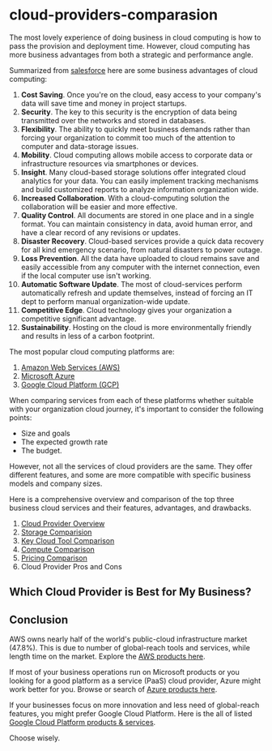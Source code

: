 # cloud-providers-comparasion

The most lovely experience of doing business in cloud computing is how to pass the provision and deployment time. However, cloud computing has more business advantages from both a strategic and performance angle.

Summarized from [salesforce](https://www.salesforce.com/products/platform/best-practices/benefits-of-cloud-computing/#) here are some business advantages of cloud computing:
1. **Cost Saving**. Once you're on the cloud, easy access to your company's data will save time and money in project startups. 
2. **Security**. The key to this security is the encryption of data being transmitted over the networks and stored in databases.
3. **Flexibility**. The ability to quickly meet business demands rather than forcing your organization to commit too much of the attention to computer and data-storage issues.
4. **Mobility**. Cloud computing allows mobile access to corporate data or infrastructure resources via smartphones or devices.
5. **Insight**. Many cloud-based storage solutions offer integrated cloud analytics for your data. You can easily implement tracking mechanisms and build customized reports to analyze information organization wide.
6. **Increased Collaboration**. With a cloud-computing solution the collaboration will be easier and more effective.
7. **Quality Control**. All documents are stored in one place and in a single format. You can maintain consistency in data, avoid human error, and have a clear record of any revisions or updates.
8. **Disaster Recovery**. Cloud-based services provide a quick data recovery for all kind emergency scenario, from natural disasters to power outage.
9. **Loss Prevention**. All the data have uploaded to cloud remains save and easily accessible from any computer with the internet connection, even if the local computer use isn't working.
10. **Automatic Software Update**. The most of cloud-services perform automatically refresh and update themselves, instead of forcing an IT dept to perform manual organization-wide update.
11. **Competitive Edge**. Cloud technology gives your organization a competitive significant advantage.
12. **Sustainability**. Hosting on the cloud is more environmentally friendly and results in less of a carbon footprint.

The most popular cloud computing platforms are:
1. [Amazon Web Services (AWS)](https://aws.amazon.com)
2. [Microsoft Azure](https://azure.microsoft.com/en-us/)
3. [Google Cloud Platform (GCP)](https://cloud.google.com/)

When comparing services from each of these platforms whether suitable with your organization cloud journey, it's important to consider the following points:
- Size and goals
- The expected growth rate
- The budget.

However, not all the services of cloud providers are the same. They offer different features, and some are more compatible with specific business models and company sizes.

Here is a comprehensive overview and comparison of the top three business cloud services and their features, advantages, and drawbacks. 
1. [Cloud Provider Overview](contents/cloud-provider-overview.md)
2. [Storage Comparision](contents/cloud-provider-storage.md)
3. [Key Cloud Tool Comparison](contents/cloud-provider-keytool.md)
4. [Compute Comparison](contents/cloud-provider-compute.md)
5. [Pricing Comparison](contents/cloud-provider-pricing.md)
6. Cloud Provider Pros and Cons

## Which Cloud Provider is Best for My Business?

## Conclusion
AWS owns nearly half of the world's public-cloud infrastructure market (47.8%). This is due to number of global-reach tools and services, while length time on the market. Explore the [AWS products here](https://aws.amazon.com/products/).

If most of your business operations run on Microsoft products or you looking for a good platform as a service (PaaS) cloud provider, Azure might work better for you. Browse or search of [Azure products here](https://azure.microsoft.com/en-us/services/).

If your businesses focus on more innovation and less need of global-reach features, you might prefer Google Cloud Platform. Here is the all of listed [Google Cloud Platform products & services](https://cloud.google.com/products/).

Choose wisely.